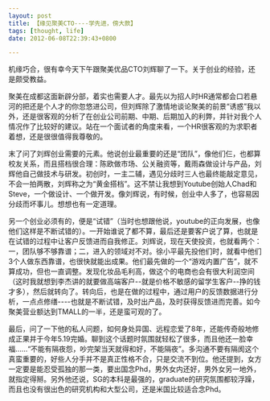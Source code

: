 ```yaml
---
layout: post
title: 【缘见聚美CTO----学先进，傍大款】
tags: [thought, life]
date: 2012-06-08T22:39:43+0800

---
```


机缘巧合，很有幸今天下午跟聚美优品CTO刘辉聊了一下。关于创业的经验，还是颇受教益。

聚美在成都这面新辟分部，着实也需要人才。最先以为招人时HR通常都会口若悬河的把还是个人才的你忽悠进公司，但刘辉除了激情地谈论聚美的前景“诱惑”我以外，还是很客观的分析了在创业公司前期、中期、后期加入的利弊，并针对我个人情况作了比较好的建议。站在一个面试者的角度来看，一个HR很客观的为求职者着想，还是很很值得我尊敬的。

末了问了刘辉创业需要的元素。他说创业最重要的还是“团队”，像他们仨，也都算校友关系，而且搭档很合理：陈欧做市场、公关融资等，戴雨森做设计与产品，刘辉他自己做技术与研发。初创时，一主二辅，遇见分歧时三人也最终能敲定意见，不会一拍两散，刘辉称之为“黄金搭档”。这不禁让我想到Youtube创始人Chad和Steve，一个做设计、一个做开发。像刘辉说，有时候，创业中人多了，也容易因分歧而坏事儿。想想也有一定道理。

另一个创业必须有的，便是“试错”（当时也想跟他说，youtube的正向发展，也像他们这样是不断试错的）。一开始谁说了都不算，最后还是要客户说了算，也就是在试错的过程中让客户反馈进而自我修正。刘辉说，现在天使投资，也就看两个：一，团队够不够靠谱；二，进入的领域对不对。徐小平最先投他们时，就看中他们3个人做东西靠谱，也很快就能出成果。他们最先做的一个“游戏内置广告”，就不算成功，但也一直调整。发现化妆品毛利高，做这个的电商也会有很大利润空间（这时我就想到李杰讲的就要做高端客户--就是价格不敏感的留学生客户--挣的钱才多），然后就转向了。转向后，也是在做的过程中，通过用户的反馈数据进行分析，一点点修缮----也就是不断试错，及时出产品，及时获得反馈进而完善。如今聚美营业额达到TMALL的一半，还是蛮可观的了。

最后，问了一下他的私人问题，如何身处异国、远程恋爱了8年，还能传奇般地修成正果并于今年5.19完婚。聊到这个话题时氛围就轻松了很多，而且他还一脸幸福……“不能有隔夜怨，吵完架当天就得和好，不能隔夜”。多沟通不要有隔阂这个真蛮重要的，好些人分手并不是真正性格不合，只是交流不到位。他还提到，女方一定要是能忍受孤独的那一类，要出国念Phd，男外女内还好，男外女另一地外，就指定得掰。另外他还说，SG的本科是最强的，graduate的研究氛围都较浮躁，而且也没有很出色的研究机构和大型公司，还是米国比较适合念Phd。